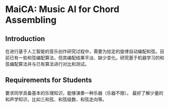 # MaiCA: Music AI for Chord Assembling

## Introduction

在进行基于人工智能的音乐创作研究过程中，需要为给定的旋律自动编配和弦。目前已有一些和弦编配算法，但其编配结果平淡、缺少变化。研究基于机器学习的和弦编配算法并与已有算法进行对比和测试。 

## Requirements for Students

要求同学具备基本的乐理知识，能够演奏一种乐器（乐器不限）。
最好了解少量的和声学知识，比如三和弦、和弦级数、和弦走向等。
